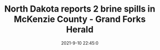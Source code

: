 ---
"title": "North Dakota reports 2 brine spills in McKenzie County - Grand Forks Herald"
"date": "2021-9-10 22:45:0"
"feed_name": "GOOGLENEWS"
"feed_website": "https://news.google.com/search?q=drilling%2Bincident&hl=en-US&gl=US&ceid=US:en"
"feed_rss": "https://news.google.com/rss/search?q=drilling%2Bincident&hl=en-US&gl=US&ceid=US:en"
"link": "https://www.grandforksherald.com/business/energy-and-mining/7190013-North-Dakota-reports-2-brine-spills-in-McKenzie-County"
"file": "_posts/af6ac42ebfc5650fcd146c672dfa6136f643925c.md"
"accident": "1"
"drilling": "1"
---